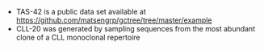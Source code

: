 * TAS-42 is a public data set available at https://github.com/matsengrp/gctree/tree/master/example
* CLL-20 was generated by sampling sequences from the most abundant clone of a CLL monoclonal repertoire
